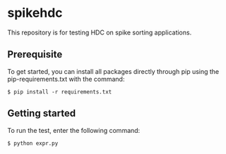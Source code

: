 # spikehdc

This repository is for testing HDC on spike sorting applications.

## Prerequisite

To get started, you can install all packages directly through pip using the pip-requirements.txt with the command:

```
$ pip install -r requirements.txt
```

## Getting started

To run the test, enter the following command:

```
$ python expr.py
```
